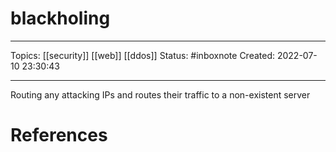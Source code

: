 # blackholing
---
Topics: [[security]] [[web]] [[ddos]]
Status: #inboxnote
Created: 2022-07-10 23:30:43

---

Routing any attacking IPs and routes their traffic to a non-existent server

# References

